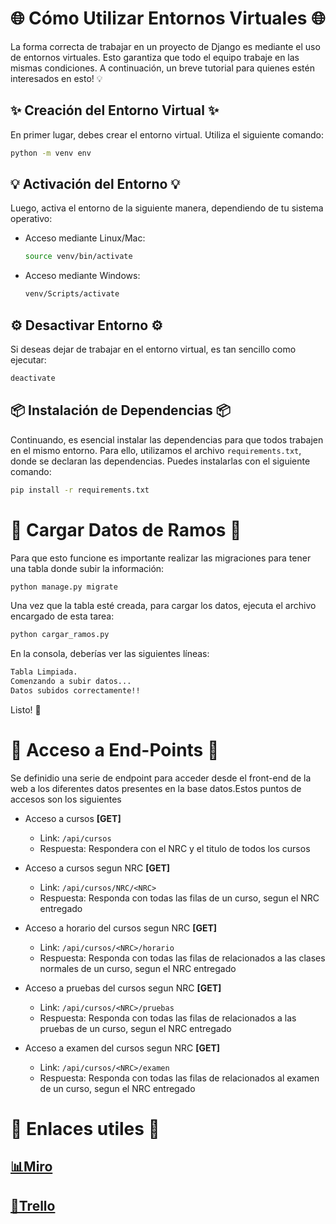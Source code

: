 # 🌐 Cómo Utilizar Entornos Virtuales 🌐

La forma correcta de trabajar en un proyecto de Django es mediante el uso de entornos virtuales. Esto garantiza que todo el equipo trabaje en las mismas condiciones. A continuación, un breve tutorial para quienes estén interesados en esto! 💡

## ✨ Creación del Entorno Virtual ✨

En primer lugar, debes crear el entorno virtual. Utiliza el siguiente comando:

```bash
python -m venv env
```

## 💡 Activación del Entorno 💡

Luego, activa el entorno de la siguiente manera, dependiendo de tu sistema operativo:

- Acceso mediante Linux/Mac:

    ```bash
    source venv/bin/activate
    ```

- Acceso mediante Windows:

    ```bash
    venv/Scripts/activate
    ```

## ⚙️ Desactivar Entorno ⚙️

Si deseas dejar de trabajar en el entorno virtual, es tan sencillo como ejecutar:

```bash
deactivate
```

## 📦 Instalación de Dependencias 📦

Continuando, es esencial instalar las dependencias para que todos trabajen en el mismo entorno. Para ello, utilizamos el archivo `requirements.txt`, donde se declaran las dependencias. Puedes instalarlas con el siguiente comando:

```bash
pip install -r requirements.txt
```

# 💾 Cargar Datos de Ramos 💾

Para que esto funcione
 es importante realizar las migraciones para tener una tabla donde subir la información:

```bash
python manage.py migrate
```

Una vez que la tabla esté creada, para cargar los datos, ejecuta el archivo encargado de esta tarea:

```bash
python cargar_ramos.py
```

En la consola, deberías ver las siguientes líneas:

```bash
Tabla Limpiada.
Comenzando a subir datos...
Datos subidos correctamente!!
```
Listo! 🐣

# 🧭 Acceso a End-Points 🧭
Se definidio una serie de endpoint para acceder desde el front-end de la web a los diferentes datos presentes en la base datos.Estos puntos de accesos son los siguientes

- Acceso a cursos **[GET]**
  - Link: `/api/cursos`
  - Respuesta: Respondera con el NRC y el titulo de todos los cursos

- Acceso a cursos segun NRC **[GET]**
  - Link: `/api/cursos/NRC/<NRC>`
  - Respuesta: Responda con todas las filas de un curso, segun el NRC entregado

- Acceso a horario del cursos segun NRC **[GET]**
  - Link: `/api/cursos/<NRC>/horario`
  - Respuesta: Responda con todas las filas de relacionados a las clases normales de un curso, segun el NRC entregado

- Acceso a pruebas del cursos segun NRC **[GET]**
  - Link: `/api/cursos/<NRC>/pruebas`
  - Respuesta: Responda con todas las filas de relacionados a las pruebas de un curso, segun el NRC entregado

- Acceso a examen del cursos segun NRC **[GET]**
  - Link: `/api/cursos/<NRC>/examen`
  - Respuesta: Responda con todas las filas de relacionados al examen de un curso, segun el NRC entregado



# 🔗 Enlaces utiles 🔗

## [📊Miro](https://miro.com/welcomeonboard/aVowMjBSend0ZEt0dDkwOFNXSE5zVGNCVzFFWWZQTnFKRk1qenZsQ3ZwTUxTdWxwajN4Q1NBSXNPdG0zUkJuT3wzNDU4NzY0NTI0OTgwNTY3ODMwfDI=?share_link_id=294707861775)

## [📑Trello](https://trello.com/b/jBEMMwqU/intro)